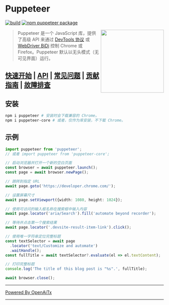 # Puppeteer

[![build](https://github.com/puppeteer/puppeteer/actions/workflows/ci.yml/badge.svg?branch=main)](https://github.com/puppeteer/puppeteer/actions/workflows/ci.yml)
[![npm puppeteer package](https://img.shields.io/npm/v/puppeteer.svg)](https://npmjs.org/package/puppeteer)

<img src="https://user-images.githubusercontent.com/10379601/29446482-04f7036a-841f-11e7-9872-91d1fc2ea683.png" height="200" align="right"/>

> Puppeteer 是一个 JavaScript 库，提供了高级 API 来通过
> [DevTools 协议](https://chromedevtools.github.io/devtools-protocol/) 或 [WebDriver BiDi](https://pptr.dev/webdriver-bidi)
> 控制 Chrome 或 Firefox。Puppeteer 默认以无头模式（无可见界面）运行。

## [快速开始](https://pptr.dev/docs) | [API](https://pptr.dev/api) | [常见问题](https://pptr.dev/faq) | [贡献指南](https://pptr.dev/contributing) | [故障排查](https://pptr.dev/troubleshooting)

## 安装

```bash npm2yarn
npm i puppeteer # 安装时会下载兼容的 Chrome。
npm i puppeteer-core # 或者，仅作为库安装，不下载 Chrome。
```

## 示例

```ts
import puppeteer from 'puppeteer';
// 或者 import puppeteer from 'puppeteer-core';

// 启动浏览器并打开一个新的空白页面
const browser = await puppeteer.launch();
const page = await browser.newPage();

// 跳转到指定 URL
await page.goto('https://developer.chrome.com/');

// 设置屏幕尺寸
await page.setViewport({width: 1080, height: 1024});

// 使用可访问的输入框名称在搜索框中输入内容
await page.locator('aria/Search').fill('automate beyond recorder');

// 等待并点击第一个搜索结果
await page.locator('.devsite-result-item-link').click();

// 使用唯一字符串定位完整标题
const textSelector = await page
  .locator('text/Customize and automate')
  .waitHandle();
const fullTitle = await textSelector?.evaluate(el => el.textContent);

// 打印完整标题
console.log('The title of this blog post is "%s".', fullTitle);

await browser.close();
```

---

[Powered By OpenAiTx](https://github.com/OpenAiTx/OpenAiTx)

---